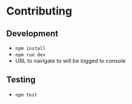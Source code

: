 # Contributing

## Development

- `npm install`
- `npm run dev`
- URL to navigate to will be logged to console

## Testing

- `npm test`
